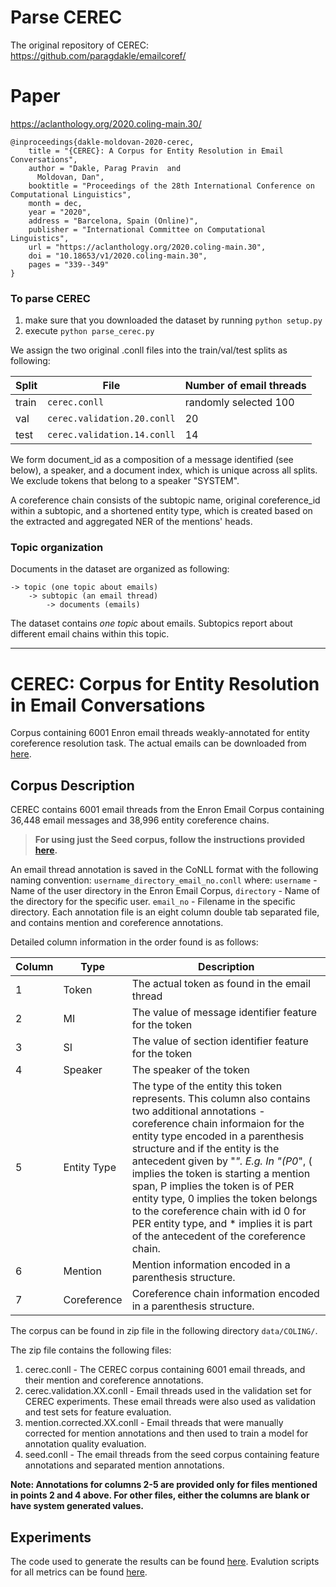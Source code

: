 # Parse CEREC 
The original repository of CEREC: https://github.com/paragdakle/emailcoref/

# Paper 
https://aclanthology.org/2020.coling-main.30/

```
@inproceedings{dakle-moldovan-2020-cerec,
    title = "{CEREC}: A Corpus for Entity Resolution in Email Conversations",
    author = "Dakle, Parag Pravin  and
      Moldovan, Dan",
    booktitle = "Proceedings of the 28th International Conference on Computational Linguistics",
    month = dec,
    year = "2020",
    address = "Barcelona, Spain (Online)",
    publisher = "International Committee on Computational Linguistics",
    url = "https://aclanthology.org/2020.coling-main.30",
    doi = "10.18653/v1/2020.coling-main.30",
    pages = "339--349"
}
```

### To parse CEREC 
1) make sure that you downloaded the dataset by running ```python setup.py``` 
2) execute ```python parse_cerec.py```

We assign the two original .conll files into the train/val/test splits as following: 

| Split | File                            | Number of email threads |
|-------|---------------------------------|-------------------------|
| train | ```cerec.conll```               | randomly selected 100   |
| val   | ```cerec.validation.20.conll``` | 20                      |
| test  | ```cerec.validation.14.conll``` | 14                      |

We form document_id as a composition of a message identified (see below), a speaker, and a document index, which is unique 
across all splits. We exclude tokens that belong to a speaker "SYSTEM". 

A coreference chain consists of the subtopic name, original coreference_id within a subtopic, and a shortened entity type, 
which is created based on the extracted and aggregated NER of the mentions' heads. 


### Topic organization
Documents in the dataset are organized as following: 

```
-> topic (one topic about emails)
    -> subtopic (an email thread)
        -> documents (emails)
   ```

The dataset contains _one topic_ about emails. Subtopics report about different email chains within this topic.  
_______________________

# CEREC: Corpus for Entity Resolution in Email Conversations

Corpus containing 6001 Enron email threads weakly-annotated for entity coreference resolution task. The actual emails can be downloaded from [here](https://www.cs.cmu.edu/~./enron/).


## Corpus Description

CEREC contains 6001 email threads from the Enron Email Corpus containing 36,448 email messages and 38,996 entity coreference chains.

> <strong>For using just the Seed corpus, follow the instructions provided [here](https://github.com/paragdakle/emailcoref/blob/master/data/LREC/).</strong>

An email thread annotation is saved in the CoNLL format with the following naming convention: ```username_directory_email_no.conll```
where: ```username``` - Name of the user directory in the Enron Email Corpus,
```directory``` - Name of the directory for the specific user.
```email_no``` - Filename in the specific directory.
Each annotation file is an eight column double tab separated file, and contains mention and coreference annotations. 

Detailed column information in the order found is as follows:

| Column | Type        | Description                                                                                                                                                                                                                                                                                                                                                                                                                                                                                                    |
|--------|-------------|----------------------------------------------------------------------------------------------------------------------------------------------------------------------------------------------------------------------------------------------------------------------------------------------------------------------------------------------------------------------------------------------------------------------------------------------------------------------------------------------------------------|
| 1      | Token       | The actual token as found in the email thread                                                                                                                                                                                                                                                                                                                                                                                                                                                                  |
| 2      | MI          | The value of message identifier feature for the token                                                                                                                                                                                                                                                                                                                                                                                                                                                          |
| 3      | SI          | The value of section identifier feature for the token                                                                                                                                                                                                                                                                                                                                                                                                                                                          |
| 4      | Speaker     | The speaker of the token                                                                                                                                                                                                                                                                                                                                                                                                                                                                                       |
| 5      | Entity Type | The type of the entity this token represents. This column also contains two additional annotations - coreference chain informaion for the entity type encoded in a parenthesis structure and if the entity is the antecedent given by "*". E.g. In "(P0*", ( implies the token is starting a mention span, P implies the token is of PER entity type, 0 implies the token belongs to the coreference chain with id 0 for PER entity type, and * implies it is part of the antecedent of the coreference chain. |
| 6      | Mention     | Mention information encoded in a parenthesis structure.                                                                                                                                                                                                                                                                                                                                                                                                                                                        |
| 7      | Coreference | Coreference chain information encoded in a parenthesis structure.                                                                                                                                                                                                                                                                                                                                                                                                                                              |


The corpus can be found in zip file in the following directory ```data/COLING/```.

The zip file contains the following files:
1. cerec.conll - The CEREC corpus containing 6001 email threads, and their mention and coreference annotations.
2. cerec.validation.XX.conll - Email threads used in the validation set for CEREC experiments. These email threads were also used as validation and test sets for feature evaluation.
3. mention.corrected.XX.conll - Email threads that were manually corrected for mention annotations and then used to train a model for annotation quality evaluation.
4. seed.conll - The email threads from the seed corpus containing feature annotations and separated mention annotations.

<strong>Note: Annotations for columns 2-5 are provided only for files mentioned in points 2 and 4 above. For other files, either the columns are blank or have system generated values.</strong>

## Experiments

The code used to generate the results can be found [here](https://github.com/mandarjoshi90/coref). Evalution scripts for all metrics can be found [here](https://github.com/conll/reference-coreference-scorers).